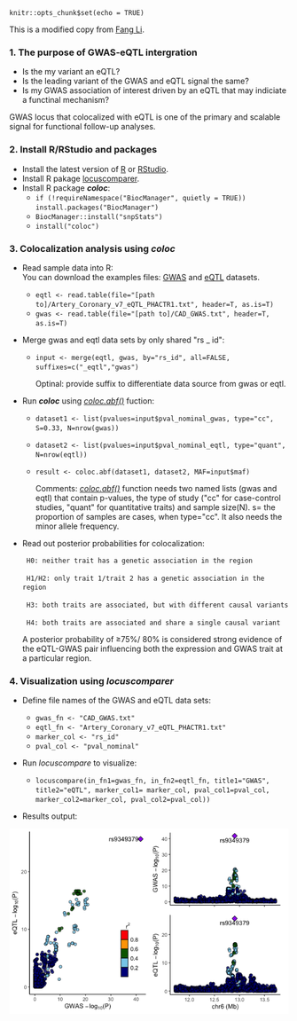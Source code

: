 ```{r setup, include=FALSE}
knitr::opts_chunk$set(echo = TRUE)
```

This is a modified copy from [Fang Li](https://hanruizhang.github.io/GWAS-eQTL-Colocalization/).

### 1. The purpose of GWAS-eQTL intergration
* Is the my variant an eQTL?
* Is the leading variant of the GWAS and eQTL signal the same?
* Is my GWAS association of interest driven by an eQTL that may indiciate a functinal mechanism?  

GWAS locus that colocalized with eQTL is one of the primary and scalable signal for functional follow-up analyses. 

### 2. Install R/RStudio and packages
* Install the latest version of [R](https://cran.r-project.org/) or [RStudio](https://www.rstudio.com/products/rstudio/download/).
* Install R pakage [locuscomparer](https://github.com/boxiangliu/locuscomparer). 
* Install R package ***coloc***:   
  + `if (!requireNamespace("BiocManager", quietly = TRUE)) install.packages("BiocManager") `   
  + `BiocManager::install("snpStats")`
  + `install("coloc")`

### 3. Colocalization analysis using ***coloc***  
* Read sample data into R:  
      You can download the examples files:     [GWAS](https://github.com/fangli359/fangli359.github.io/blob/master/CAD_GWAS.txt) and [eQTL](https://github.com/fangli359/fangli359.github.io/blob/master/Artery_Coronary_v7_eQTL_PHACTR1.txt) datasets.  
  + `eqtl <- read.table(file="[path to]/Artery_Coronary_v7_eQTL_PHACTR1.txt", header=T, as.is=T)`   
  + `gwas <- read.table(file="[path to]/CAD_GWAS.txt", header=T, as.is=T)`
   
* Merge gwas and eqtl data sets by only shared "rs _ id":  
  + `input <- merge(eqtl, gwas, by="rs_id", all=FALSE, suffixes=c("_eqtl","gwas")`  

    Optinal: provide suffix to differentiate data source from gwas or eqtl.   

* Run ***coloc*** using [*coloc.abf()*](https://cran.r-project.org/web/packages/coloc/vignettes/vignette.html) fuction:  
  + `dataset1 <- list(pvalues=input$pval_nominal_gwas, type="cc", S=0.33, N=nrow(gwas))`
  + `dataset2 <- list(pvalues=input$pval_nominal_eqtl, type="quant", N=nrow(eqtl))`
  + `result <- coloc.abf(dataset1, dataset2, MAF=input$maf)`   

    Comments: [*coloc.abf()*](https://cran.r-project.org/web/packages/coloc/vignettes/vignette.html) function needs two named lists (gwas and eqtl) that contain p-values, the type of study ("cc" for case-control studies, "quant" for quantitative traits) and sample size(N). s= the proportion of samples are cases, when type="cc". It also needs the minor allele frequency. 
 
* Read out posterior probabilities for colocalization:  

       H0: neither trait has a genetic association in the region  
   
       H1/H2: only trait 1/trait 2 has a genetic association in the region  
   
       H3: both traits are associated, but with different causal variants  
   
       H4: both traits are associated and share a single causal variant  
   
     A posterior probability of ≥75%/ 80% is considered strong evidence of the eQTL-GWAS pair influencing both the expression and GWAS trait at a particular region.   
 
### 4. Visualization using *locuscomparer* 
* Define file names of the GWAS and eQTL data sets:  
  + `gwas_fn <- "CAD_GWAS.txt"`  
  + `eqtl_fn <- "Artery_Coronary_v7_eQTL_PHACTR1.txt"`  
  + `marker_col <- "rs_id"`  
  + `pval_col <- "pval_nominal"`    
  
* Run *locuscompare* to visualize:
  + `locuscompare(in_fn1=gwas_fn, in_fn2=eqtl_fn, title1="GWAS", title2="eQTL", marker_col1= marker_col, pval_col1=pval_col, marker_col2=marker_col, pval_col2=pval_col))`  
  
* Results output:   
   
![](https://raw.githubusercontent.com/fangli359/fangli359.github.io/master/rs9349379%20locus.png)
